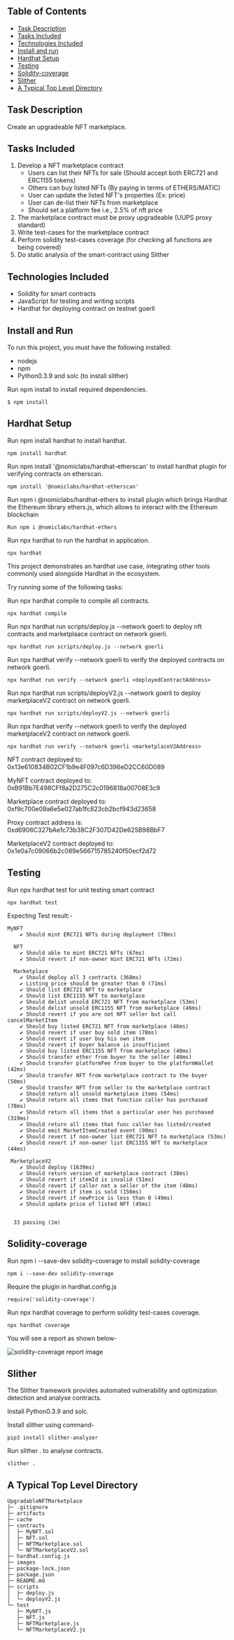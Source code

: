 ## Table of Contents

- [Task Description](#task-description)
- [Tasks Included](#tasks-included)
- [Technologies Included](#technologies-included)
- [Install and run](#install-and-run)
- [Hardhat Setup](#hardhat-setup)
- [Testing](#testing)
- [Solidity-coverage](#solidity-coverage)
- [Slither](#slither)
- [A Typical Top Level Directory](#a-typical-top-level-directory)

## Task Description

Create an upgradeable NFT marketplace.

## Tasks Included

1. Develop a NFT marketplace contract
   - Users can list their NFTs for sale (Should accept both ERC721 and ERC1155 tokens)
   - Others can buy listed NFTs (By paying in terms of ETHERS/MATIC)
   - User can update the listed NFT's properties (Ex: price)
   - User can de-list their NFTs from marketplace
   - Should set a platform fee i.e., 2.5% of nft price
2. The marketplace contract must be proxy upgradeable (UUPS proxy standard)
3. Write test-cases for the marketplace contract
4. Perform solidity test-cases coverage (for checking all functions are being covered)
5. Do static analysis of the smart-contract using Slither

## Technologies Included

- Solidity for smart contracts
- JavaScript for testing and writing scripts
- Hardhat for deploying contract on testnet goerli

## Install and Run

To run this project, you must have the following installed:

- nodejs
- npm
- Python0.3.9 and solc (to install slither)

Run npm install to install required dependencies.

```
$ npm install
```

## Hardhat Setup

Run npm install hardhat to install hardhat.

```
npm install hardhat
```

Run npm install '@nomiclabs/hardhat-etherscan' to install hardhat plugin for verifying contracts on etherscan.

```
npm install '@nomiclabs/hardhat-etherscan'
```

Run npm i @nomiclabs/hardhat-ethers to install plugin which brings Hardhat the Ethereum library ethers.js, which allows to interact with the Ethereum blockchain

```
Run npm i @nomiclabs/hardhat-ethers
```

Run npx hardhat to run the hardhat in application.

```
npx hardhat
```

This project demonstrates an hardhat use case, integrating other tools commonly used alongside Hardhat in the ecosystem.

Try running some of the following tasks:

Run npx hardhat compile to compile all contracts.

```
npx hardhat compile
```

Run npx hardhat run scripts/deploy.js --network goerli to deploy nft contracts and marketplaace contract on network goerli.

```
npx hardhat run scripts/deploy.js --network goerli
```

Run npx hardhat verify --network goerli <deployedContractAddress> to verify the deployed contracts on network goerli.

```
npx hardhat run verify --network goerli <deployedContractAddress>
```

Run npx hardhat run scripts/deployV2.js --network goerli to deploy marketplaceV2 contract on network goerli.

```
npx hardhat run scripts/deployV2.js --network goerli
```

Run npx hardhat verify --network goerli <marketplaceV2Address> to verify the deployed marketplaceV2 contract on network goerli.

```
npx hardhat run verify --network goerli <marketplaceV2Address>
```

NFT contract deployed to: 0x13e610834B02CF1b9e4F097c6D396eD2CC60D089

MyNFT contract deployed to: 0xB91Bb7E498CFf8a2D275C2c0196818a00708E3c9

Marketplace contract deployed to: 0xf9c700e09a6e5e027ab1fc823cb2bcf943d23658

Proxy contract address is: 0xd6906C327bAe1c73b38C2F307D42De625B98BbF7

MarketplaceV2 contract deployed to: 0x1e0a7c09066b2c089e566715785240f50ecf2d72

## Testing

Run npx hardhat test for unit testing smart contract

```
npx hardhat test
```

Expecting Test result:-

```
MyNFT
    ✔ Should mint ERC721 NFTs during deployment (78ms)

  NFT
    ✔ Should able to mint ERC721 NFTs (67ms)
    ✔ Should revert if non-owner mint ERC721 NFTs (72ms)

  Marketplace
    ✔ Should deploy all 3 contracts (368ms)
    ✔ Listing price should be greater than 0 (71ms)
    ✔ Should list ERC721 NFT to marketplace
    ✔ Should list ERC1155 NFT to marketplace
    ✔ Should delist unsold ERC721 NFT from marketplace (53ms)
    ✔ Should delist unsold ERC1155 NFT from marketplace (46ms)
    ✔ Should revert if you are not NFT seller but call cancelMarketItem
    ✔ Should buy listed ERC721 NFT from marketplace (46ms)
    ✔ Should revert if user buy sold item (78ms)
    ✔ Should revert if user buy his own item
    ✔ Should revert if buyer balance is insufficient
    ✔ Should buy listed ERC1155 NFT from marketplace (40ms)
    ✔ Should transfer ether from buyer to the seller (40ms)
    ✔ Should transfer platformFee from buyer to the platformWallet (42ms)
    ✔ Should transfer NFT from marketplace contract to the buyer (50ms)
    ✔ Should transfer NFT from seller to the marketplace contract
    ✔ Should return all unsold marketplace items (54ms)
    ✔ Should return all items that function caller has purchased  (78ms)
    ✔ Should return all items that a particular user has purchased  (319ms)
    ✔ Should return all items that func caller has listed/created
    ✔ Should emit MarketItemCreated event (90ms)
    ✔ Should revert if non-owner list ERC721 NFT to marketplace (53ms)
    ✔ Should revert if non-owner list ERC1155 NFT to marketplace (44ms)

 MarketplaceV2
    ✔ Should deploy (1639ms)
    ✔ Should return version of marketplace contract (38ms)
    ✔ Should revert if itemId is invalid (51ms)
    ✔ Should revert if caller not a seller of the item (48ms)
    ✔ Should revert if item is sold (156ms)
    ✔ Should revert if newPrice is less than 0 (49ms)
    ✔ Should update price of listed NFT (45ms)


  33 passing (1m)

```

## Solidity-coverage

Run npm i --save-dev solidity-coverage to install solidity-coverage

```
npm i --save-dev solidity-coverage
```

Require the plugin in hardhat.config.js

```
require('solidity-coverage')
```

Run npx hardhat coverage to perform solidity test-cases coverage.

```
npx hardhat coverage
```

You will see a report as shown below-

![solidity-coverage report image](./images/solidity-coverage-report.png?raw=true)

## Slither

The Slither framework provides automated vulnerability and optimization detection and analyse contracts.

Install Python0.3.9 and solc.

Install slither using command-

```
pip3 install slither-analyzer
```

Run slither . to analyse contracts.

```
slither .

```

## A Typical Top Level Directory

```
UpgradableNFTMarketplace
├─ .gitignore
├─ artifacts
├─ cache
├─ contracts
│  ├─ MyNFT.sol
│  ├─ NFT.sol
│  ├─ NFTMarketplace.sol
│  └─ NFTMarketplaceV2.sol
├─ hardhat.config.js
├─ images
├─ package-lock.json
├─ package.json
├─ README.md
├─ scripts
│  ├─ deploy.js
│  └─ deployV2.js
└─ test
   ├─ MyNFT.js
   ├─ NFT.js
   ├─ NFTMarketplace.js
   └─ NFTMarketplaceV2.js

```
